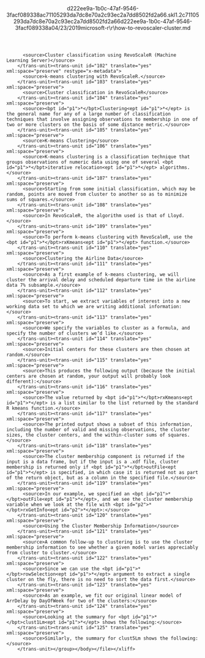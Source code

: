 <?xml version="1.0"?><xliff version="1.2" xmlns="urn:oasis:names:tc:xliff:document:1.2" xmlns:xsi="http://www.w3.org/2001/XMLSchema-instance" xsi:schemaLocation="urn:oasis:names:tc:xliff:document:1.2 xliff-core-1.2-transitional.xsd"><file datatype="xml" original="how-to-revoscaler-cluster.md" source-language="en-US" target-language="en-US"><header><tool tool-id="mdxliff" tool-name="mdxliff" tool-version="1.0-1931010" tool-company="Microsoft" /><xliffext:skl_file_name xmlns:xliffext="urn:microsoft:content:schema:xliffextensions">d222ee9a-1b0c-47af-9546-3facf089338ac71105293da7dc8e70a2c93ec2a7dd8502fd2a66.skl</xliffext:skl_file_name><xliffext:version xmlns:xliffext="urn:microsoft:content:schema:xliffextensions">1.2</xliffext:version><xliffext:ms.openlocfilehash xmlns:xliffext="urn:microsoft:content:schema:xliffextensions">c71105293da7dc8e70a2c93ec2a7dd8502fd2a66</xliffext:ms.openlocfilehash><xliffext:ms.sourcegitcommit xmlns:xliffext="urn:microsoft:content:schema:xliffextensions">d222ee9a-1b0c-47af-9546-3facf089338a</xliffext:ms.sourcegitcommit><xliffext:ms.lasthandoff xmlns:xliffext="urn:microsoft:content:schema:xliffextensions">04/23/2019</xliffext:ms.lasthandoff><xliffext:ms.openlocfilepath xmlns:xliffext="urn:microsoft:content:schema:xliffextensions">microsoft-r\r\how-to-revoscaler-cluster.md</xliffext:ms.openlocfilepath></header><body><group id="content" extype="content"><trans-unit id="101" translate="yes" xml:space="preserve" restype="x-metadata">
          <source>Cluster classification using RevoScaleR (Machine Learning Server)</source>
        </trans-unit><trans-unit id="102" translate="yes" xml:space="preserve" restype="x-metadata">
          <source>k-means clustering with RevoScaleR.</source>
        </trans-unit><trans-unit id="103" translate="yes" xml:space="preserve">
          <source>Cluster classification in RevoScaleR</source>
        </trans-unit><trans-unit id="104" translate="yes" xml:space="preserve">
          <source><bpt id="p1">*</bpt>Clustering<ept id="p1">*</ept> is the general name for any of a large number of classification techniques that involve assigning observations to membership in one of two or more clusters on the basis of some distance metric.</source>
        </trans-unit><trans-unit id="105" translate="yes" xml:space="preserve">
          <source>K-means Clustering</source>
        </trans-unit><trans-unit id="106" translate="yes" xml:space="preserve">
          <source>K-means clustering is a classification technique that groups observations of numeric data using one of several <bpt id="p1">*</bpt>iterative relocation<ept id="p1">*</ept> algorithms.</source>
        </trans-unit><trans-unit id="107" translate="yes" xml:space="preserve">
          <source>Starting from some initial classification, which may be random, points are moved from cluster to another so as to minimize sums of squares.</source>
        </trans-unit><trans-unit id="108" translate="yes" xml:space="preserve">
          <source>In RevoScaleR, the algorithm used is that of Lloyd.</source>
        </trans-unit><trans-unit id="109" translate="yes" xml:space="preserve">
          <source>To perform k-means clustering with RevoScaleR, use the <bpt id="p1">*</bpt>rxKmeans<ept id="p1">*</ept> function.</source>
        </trans-unit><trans-unit id="110" translate="yes" xml:space="preserve">
          <source>Clustering the Airline Data</source>
        </trans-unit><trans-unit id="111" translate="yes" xml:space="preserve">
          <source>As a first example of k-means clustering, we will cluster the arrival delay and scheduled departure time in the airline data 7% subsample.</source>
        </trans-unit><trans-unit id="112" translate="yes" xml:space="preserve">
          <source>To start, we extract variables of interest into a new working data set to which we are writing additional information:</source>
        </trans-unit><trans-unit id="113" translate="yes" xml:space="preserve">
          <source>We specify the variables to cluster as a formula, and specify the number of clusters we’d like.</source>
        </trans-unit><trans-unit id="114" translate="yes" xml:space="preserve">
          <source>Initial centers for these clusters are then chosen at random.</source>
        </trans-unit><trans-unit id="115" translate="yes" xml:space="preserve">
          <source>This produces the following output (because the initial centers are chosen at random, your output will probably look different):</source>
        </trans-unit><trans-unit id="116" translate="yes" xml:space="preserve">
          <source>The value returned by <bpt id="p1">*</bpt>rxKmeans<ept id="p1">*</ept> is a list similar to the list returned by the standard R kmeans function.</source>
        </trans-unit><trans-unit id="117" translate="yes" xml:space="preserve">
          <source>The printed output shows a subset of this information, including the number of valid and missing observations, the cluster sizes, the cluster centers, and the within-cluster sums of squares.</source>
        </trans-unit><trans-unit id="118" translate="yes" xml:space="preserve">
          <source>The cluster membership component is returned if the input is a data frame, but if the input is a .xdf file, cluster membership is returned only if <bpt id="p1">*</bpt>outFile<ept id="p1">*</ept> is specified, in which case it is returned not as part of the return object, but as a column in the specified file.</source>
        </trans-unit><trans-unit id="119" translate="yes" xml:space="preserve">
          <source>In our example, we specified an <bpt id="p1">*</bpt>outFile<ept id="p1">*</ept>, and we see the cluster membership variable when we look at the file with <bpt id="p2">*</bpt>rxGetInfo<ept id="p2">*</ept>:</source>
        </trans-unit><trans-unit id="120" translate="yes" xml:space="preserve">
          <source>Using the Cluster Membership Information</source>
        </trans-unit><trans-unit id="121" translate="yes" xml:space="preserve">
          <source>A common follow-up to clustering is to use the cluster membership information to see whether a given model varies appreciably from cluster to cluster.</source>
        </trans-unit><trans-unit id="122" translate="yes" xml:space="preserve">
          <source>Since we can use the <bpt id="p1">*</bpt>rowSelection<ept id="p1">*</ept> argument to extract a single cluster on the fly, there is no need to sort the data first.</source>
        </trans-unit><trans-unit id="123" translate="yes" xml:space="preserve">
          <source>As an example, we fit our original linear model of ArrDelay by DayOfWeek for two of the clusters:</source>
        </trans-unit><trans-unit id="124" translate="yes" xml:space="preserve">
          <source>Looking at the summary for <bpt id="p1">*</bpt>clust1Lm<ept id="p1">*</ept> shows the following:</source>
        </trans-unit><trans-unit id="125" translate="yes" xml:space="preserve">
          <source>Similarly, the summary for clust5Lm shows the following:</source>
        </trans-unit></group></body></file></xliff>